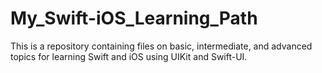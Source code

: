 # My_Swift-iOS_Learning_Path
This is a repository containing files on basic, intermediate, and advanced topics for learning Swift and iOS using UIKit and Swift-UI.
